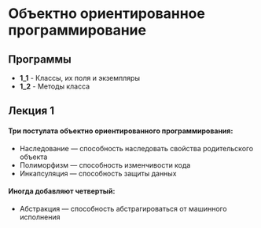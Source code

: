 # Объектно ориентированное программирование
## Программы
 * **1_1** - Классы, их поля и экземпляры
 * **1_2** - Методы класса
## Лекция 1
#### Три постулата объектно ориентированного программирования:
+ Наследование — способность наследовать свойства родительского объекта
+ Полиморфизм — способность изменчивости кода
+ Инкапсуляция — способность защиты данных
#### Иногда добавляют четвертый:
+ Абстракция — способность абстрагироваться от машинного исполнения
      
